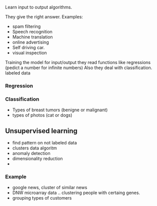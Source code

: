 Learn input to output algorithms. 

They give the right answer. 
Examples:
* spam filtering
* Speech recognition
* Machine translation 
* online advertising 
* Self driving car. 
* visual inspection 

Training the model for input/output
they read functions like regressions (pedict a number for infinite numbers) 
Also they deal with classification. 
labeled data
### Regression
### Classification
* Types of breast tumors (benigne or malignant) 
* types of photos (cat or dogs)

## Unsupervised learning
* find pattern on not labeled data
* clusters data algoritm
* anomaly detection
* dimensionality reduction
* 
### Example
* google news, cluster of similar news 
* DNW microarray data .. clustering people with certaing genes. 
* grouping types of customers 












